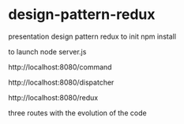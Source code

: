 # design-pattern-redux
presentation design pattern redux
to init
npm install

to launch
node server.js

http://localhost:8080/command

http://localhost:8080/dispatcher

http://localhost:8080/redux

three routes with the evolution of the code 
